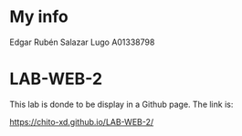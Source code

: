 # My info

Edgar Rubén Salazar Lugo A01338798

# LAB-WEB-2

This lab is donde to be display in a Github page. The link is: 

https://chito-xd.github.io/LAB-WEB-2/
